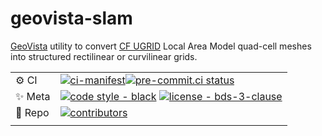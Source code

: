 # geovista-slam

[GeoVista](https://github.com/bjlittle/geovista) utility to convert [CF UGRID](https://ugrid-conventions.github.io/ugrid-conventions/) Local Area Model quad-cell meshes
into structured rectilinear or curvilinear grids.

| |                                                                                                                                                                                                                                                        |
| --- |--------------------------------------------------------------------------------------------------------------------------------------------------------------------------------------------------------------------------------------------------------|
| ⚙️ CI | [![ci-manifest](https://github.com/bjlittle/geovista-slam/actions/workflows/ci-manifest.yml/badge.svg)](https://github.com/bjlittle/geovista-slam/actions/workflows/ci-manifest.yml)[![pre-commit.ci status](https://results.pre-commit.ci/badge/github/bjlittle/slam/main.svg)](https://results.pre-commit.ci/latest/github/bjlittle/slam/main)                                                                                           |
| ✨ Meta | [![code style - black](https://img.shields.io/badge/code%20style-black-000000.svg)](https://github.com/psf/black) [![license - bds-3-clause](https://img.shields.io/github/license/bjlittle/slam)](https://github.com/bjlittle/slam/blob/main/LICENSE) |
| 🧰 Repo | [![contributors](https://img.shields.io/github/contributors/bjlittle/slam)](https://github.com/bjlittle/slam/graphs/contributors)                                                                                                                      |
| |                                                                                                                                                                                                                                                        |
